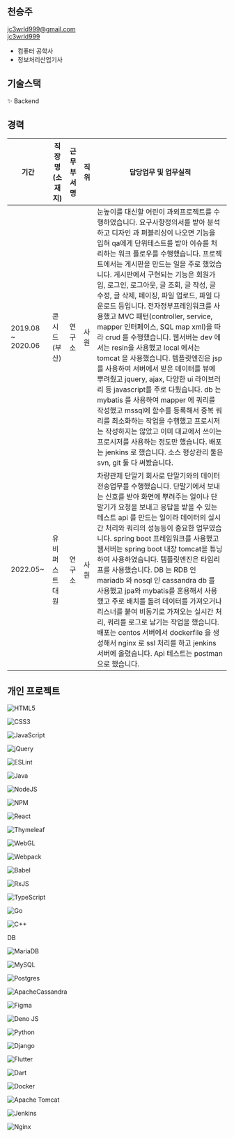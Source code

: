 ## 천승주

<!--
**jc3wrld999/jc3wrld999** is a ✨ _special_ ✨ repository because its `README.md` (this file) appears on your GitHub profile.

Here are some ideas to get you started:

- 🔭 I’m currently working on ...
- 🌱 I’m currently learning ...
- 👯 I’m looking to collaborate on ...
- 🤔 I’m looking for help with ...
- 💬 Ask me about ...
- 📫 How to reach me: ...
- 😄 Pronouns: ...
- ⚡ Fun fact: ...
-->

<a href="mailto:jc3wrld999@gmail.com">jc3wrld999@gmail.com</a> <br/>
[jc3wrld999](https://jc3wrld999.tistory.com/)

- 컴퓨터 공학사
- 정보처리산업기사

## 기술스택

✨ Backend

## 경력


| **기간** | **직장명(소재지)** | **근무부서명** | **직위** | **담당업무 및 업무실적** |
| --- | --- | --- | --- | --- |
|   2019.08 ~   2020.06   | 콘시드(부산) | 연구소 | 사원 | 눈높이를 대신할 어린이 과외프로젝트를 수행하였습니다. 요구사항정의서를 받아 분석하고 디자인 과 퍼블리싱이 나오면 기능을 입혀 qa에게 단위테스트를 받아 이슈를 처리하는 워크 플로우를 수행했습니다.   프로젝트에서는 게시판을 만드는 일을 주로 했었습니다. 게시판에서 구현되는 기능은 회원가입, 로그인, 로그아웃, 글 조회, 글 작성, 글 수정, 글 삭제, 페이징, 파일 업로드, 파일 다운로드 등입니다.   전자정부프레임워크를 사용했고 MVC 패턴(controller, service, mapper 인터페이스, SQL map xml)을 따라 crud 를 수행했습니다.   웹서버는 dev 에서는 resin을 사용했고 local 에서는 tomcat 을 사용했습니다.   템플릿엔진은 jsp를 사용하여 서버에서 받은 데이터를 뷰에 뿌려줬고 jquery, ajax, 다양한 ui 라이브러리 등 javascript를 주로 다뤘습니다.   db 는 mybatis 를 사용하여 mapper 에 쿼리를 작성했고 mssql에 함수를 등록해서 중복 쿼리를 최소화하는 작업을 수행했고 프로시저는 작성하지는 않았고 이미 대교에서 쓰이는 프로시저를 사용하는 정도만 했습니다.   배포는 jenkins 로 했습니다.   소스 형상관리 툴은 svn, git 둘 다 써봤습니다.     |
| 2022.05~ | 유비퍼스트대원 | 연구소 | 사원 | 차량관제 단말기 회사로 단말기와의 데이터 전송업무를 수행했습니다. 단말기에서 보내는 신호를 받아 화면에 뿌려주는 일이나 단말기가 요청을 보내고 응답을 받을 수 있는 테스트 api 를 만드는 일이라 데이터의 실시간 처리와 쿼리의 성능등이 중요한 업무였습니다.   spring boot 프레임워크를 사용했고 웹서버는 spring boot 내장 tomcat을 튜닝하여 사용하였습니다.   템플릿엔진은 타임리프를 사용했습니다.   DB 는 RDB 인 mariadb 와 nosql 인 cassandra db 를 사용했고 jpa와 mybatis를 혼용해서 사용했고 주로 배치를 돌려 데이터를 가져오거나 리스너를 붙여 비동기로 가져오는 실시간 처리, 쿼리를 로그로 남기는 작업을 했습니다.   배포는 centos 서버에서 dockerfile 을 생성해서 nginx 로 ssl 처리를 하고 jenkins 서버에 올렸습니다.   Api 테스트는 postman으로 했습니다. |

## 개인 프로젝트


![HTML5](https://img.shields.io/badge/html5-%23E34F26.svg?style=flat-square&logo=html5&logoColor=white)

![CSS3](https://img.shields.io/badge/css3-%231572B6.svg?style=flat-square&logo=css3&logoColor=white)

![JavaScript](https://img.shields.io/badge/javascript-%23323330.svg?style=flat-square&logo=javascript&logoColor=%23F7DF1E)

![jQuery](https://img.shields.io/badge/jquery-%230769AD.svg?style=flat-square&logo=jquery&logoColor=white)

![ESLint](https://img.shields.io/badge/ESLint-4B3263?style=flat-square&logo=eslint&logoColor=white)

![Java](https://img.shields.io/badge/java-%23ED8B00.svg?style=flat-square&logo=java&logoColor=white)

![NodeJS](https://img.shields.io/badge/node.js-6DA55F?style=flat-square&logo=node.js&logoColor=white)

![NPM](https://img.shields.io/badge/NPM-%23000000.svg?style=flat-square&logo=npm&logoColor=white)


![React](https://img.shields.io/badge/react-%2320232a.svg?style=flat-square&logo=react&logoColor=%2361DAFB)

![Thymeleaf](https://img.shields.io/badge/Thymeleaf-%23005C0F.svg?style=flat-square&logo=Thymeleaf&logoColor=white)

![WebGL](https://img.shields.io/badge/WebGL-990000?logo=webgl&logoColor=white&style=for-the-badge)

![Webpack](https://img.shields.io/badge/webpack-%238DD6F9.svg?style=flat-square&logo=webpack&logoColor=black)

![Babel](https://img.shields.io/badge/Babel-F9DC3e?style=flat-square&logo=babel&logoColor=black)


![RxJS](https://img.shields.io/badge/rxjs-%23B7178C.svg?style=flat-square&logo=reactivex&logoColor=white)



![TypeScript](https://img.shields.io/badge/typescript-%23007ACC.svg?style=flat-square&logo=typescript&logoColor=white)

![Go](https://img.shields.io/badge/go-%2300ADD8.svg?style=flat-square&logo=go&logoColor=white)

![C++](https://img.shields.io/badge/c++-%2300599C.svg?style=flat-square&logo=c%2B%2B&logoColor=white)

DB

![MariaDB](https://img.shields.io/badge/MariaDB-003545?style=flat-square&logo=mariadb&logoColor=white)

![MySQL](https://img.shields.io/badge/mysql-%2300f.svg?style=flat-square&logo=mysql&logoColor=white)

![Postgres](https://img.shields.io/badge/postgres-%23316192.svg?style=flat-square&logo=postgresql&logoColor=white)

![ApacheCassandra](https://img.shields.io/badge/cassandra-%231287B1.svg?style=flat-square&logo=apache-cassandra&logoColor=white)

![Figma](https://img.shields.io/badge/figma-%23F24E1E.svg?style=flat-square&logo=figma&logoColor=white)

![Deno JS](https://img.shields.io/badge/deno%20js-000000?style=flat-square&logo=deno&logoColor=white)

![Python](https://img.shields.io/badge/python-3670A0?style=flat-square&logo=python&logoColor=ffdd54)

![Django](https://img.shields.io/badge/django-%23092E20.svg?style=flat-square&logo=django&logoColor=white)

![Flutter](https://img.shields.io/badge/Flutter-%2302569B.svg?style=flat-square&logo=Flutter&logoColor=white)

![Dart](https://img.shields.io/badge/dart-%230175C2.svg?style=flat-square&logo=dart&logoColor=white)


![Docker](https://img.shields.io/badge/docker-%230db7ed.svg?style=flat-square&logo=docker&logoColor=white)

![Apache Tomcat](https://img.shields.io/badge/apache%20tomcat-%23F8DC75.svg?style=flat-square&logo=apache-tomcat&logoColor=black)

![Jenkins](https://img.shields.io/badge/jenkins-%232C5263.svg?style=flat-square&&logo=jenkins&logoColor=white)

![Nginx](https://img.shields.io/badge/nginx-%23009639.svg?style=flat-square&logo=nginx&logoColor=white)